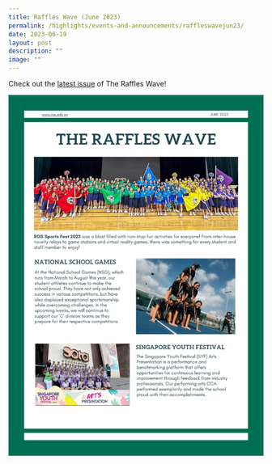 ```yaml
---
title: Raffles Wave (June 2023)
permalink: /highlights/events-and-announcements/raffleswavejun23/
date: 2023-06-19
layout: post
description: ""
image: ""
---
```

Check out the [latest issue]() of The Raffles Wave!

![](/images/the%20raffles%20wave%20(june%202023).jpg)

